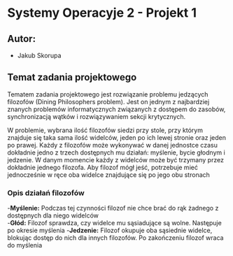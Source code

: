 # Systemy Operacyje 2 - Projekt 1

## Autor:
- Jakub Skorupa

## Temat zadania projektowego

Tematem zadania projektowego jest rozwiązanie problemu jedzących filozofów (Dining Philosophers problem).
Jest on jednym z najbardziej znanych problemów informatycznych związanych z dostępem do zasobów, synchronizacją wątków i rozwiązywaniem sekcji krytycznych.  

W problemie, wybrana ilość filozofów siedzi przy stole, przy którym znajduje się taka sama ilość widelców, jeden po ich lewej stronie oraz jeden po prawej.
Każdy z filozofów może wykonywać w danej jednostce czasu dokładnie jedno z trzech dostępnych mu działań: myślenie, bycie głodnym i jedzenie. W danym momencie
każdy z widelców może być trzymany przez dokładnie jednego filozofa. Aby filozof mógł jeść, potrzebuje mieć jednocześnie w ręce oba widelce znajdujące się po jego obu stronach

### Opis działań filozofów  
  -**Myślenie:**  Podczas tej czynności filozof nie chce brać do rąk żadnego z dostępnych dla niego widelców  
  -**Głód:** Filozof sprawdza, czy widelce mu sąsiadujące są wolne. Następuje po okresie myślenia
  -**Jedzenie:** Filozof okupuje oba sąsiednie widelce, blokując dostęp do nich dla innych filozofów. Po zakończeniu filozof wraca do myślenia


